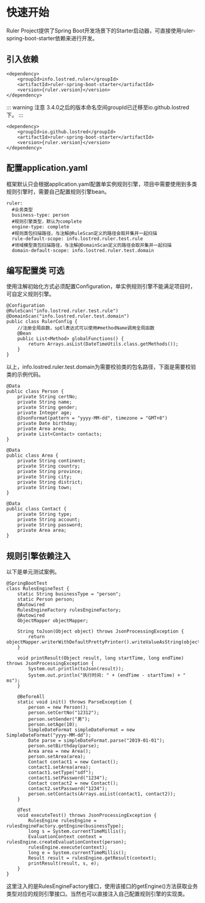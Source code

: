 # 快速开始

Ruler Project提供了Spring Boot开发场景下的Starter启动器，可直接使用ruler-spring-boot-starter依赖来进行开发。

## 引入依赖

```xml:line-numbers
<dependency>
    <groupId>info.lostred.ruler</groupId>
    <artifactId>ruler-spring-boot-starter</artifactId>
    <version>{ruler.version}</version>
</dependency>
```

::: warning 注意
3.4.0之后的版本命名空间groupId已迁移至io.github.lostred下。
:::

```xml:line-numbers
<dependency>
    <groupId>io.github.lostred</groupId>
    <artifactId>ruler-spring-boot-starter</artifactId>
    <version>{ruler.version}</version>
</dependency>
```

## 配置application.yaml

框架默认只会根据application.yaml配置单实例规则引擎，项目中需要使用到多类规则引擎时，需要自己配置规则引擎bean。

```yaml:line-numbers
ruler:
  #业务类型
  business-type: person
  #规则引擎类型，默认为complete
  engine-type: complete
  #规则类包扫描路径，与注解@RuleScan定义的路径会取并集并一起扫描
  rule-default-scope: info.lostred.ruler.test.rule
  #领域模型类包扫描路径，与注解@DomainScan定义的路径会取并集并一起扫描
  domain-default-scope: info.lostred.ruler.test.domain
```

## 编写配置类 <Badge type="info">可选</Badge>

使用注解初始化方式必须配置Configuration，单实例规则引擎不能满足项目时，可自定义规则引擎。

```java:line-numbers
@Configuration
@RuleScan("info.lostred.ruler.test.rule")
@DomainScan("info.lostred.ruler.test.domain")
public class RulerConfig {
    //注册全局函数，spEl表达式可以使用#methodName调用全局函数
    @Bean
    public List<Method> globalFunctions() {
        return Arrays.asList(DateTimeUtils.class.getMethods());
    }
}
```

以上，info.lostred.ruler.test.domain为需要校验类的包名路径，下面是需要校验类的示例代码。

```java:line-numbers
@Data
public class Person {
    private String certNo;
    private String name;
    private String gender;
    private Integer age;
    @JsonFormat(pattern = "yyyy-MM-dd", timezone = "GMT+8")
    private Date birthday;
    private Area area;
    private List<Contact> contacts;
}

@Data
public class Area {
    private String continent;
    private String country;
    private String province;
    private String city;
    private String district;
    private String town;
}

@Data
public class Contact {
    private String type;
    private String account;
    private String password;
    private Area area;
}
```

## 规则引擎依赖注入

以下是单元测试案例。

```java:line-numbers
@SpringBootTest
class RulesEngineTest {
    static String businessType = "person";
    static Person person;
    @Autowired
    RulesEngineFactory rulesEngineFactory;
    @Autowired
    ObjectMapper objectMapper;

    String toJson(Object object) throws JsonProcessingException {
        return objectMapper.writerWithDefaultPrettyPrinter().writeValueAsString(object);
    }

    void printResult(Object result, long startTime, long endTime) throws JsonProcessingException {
        System.out.println(toJson(result));
        System.out.println("执行时间: " + (endTime - startTime) + " ms");
    }

    @BeforeAll
    static void init() throws ParseException {
        person = new Person();
        person.setCertNo("12312");
        person.setGender("男");
        person.setAge(10);
        SimpleDateFormat simpleDateFormat = new SimpleDateFormat("yyyy-MM-dd");
        Date parse = simpleDateFormat.parse("2019-01-01");
        person.setBirthday(parse);
        Area area = new Area();
        person.setArea(area);
        Contact contact1 = new Contact();
        contact1.setArea(area);
        contact1.setType("sdf");
        contact1.setPassword("1234");
        Contact contact2 = new Contact();
        contact2.setPassword("1234");
        person.setContacts(Arrays.asList(contact1, contact2));
    }

    @Test
    void executeTest() throws JsonProcessingException {
        RulesEngine rulesEngine = rulesEngineFactory.getEngine(businessType);
        long s = System.currentTimeMillis();
        EvaluationContext context = rulesEngine.createEvaluationContext(person);
        rulesEngine.execute(context);
        long e = System.currentTimeMillis();
        Result result = rulesEngine.getResult(context);
        printResult(result, s, e);
    }
}
```

这里注入的是RulesEngineFactory接口，使用该接口的getEngine()方法获取业务类型对应的规则引擎接口。当然也可以直接注入自己配置规则引擎的实现类。

